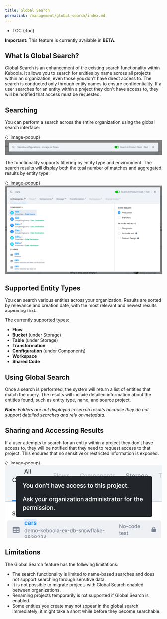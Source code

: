 ```yaml
---
title: Global Search
permalink: /management/global-search/index.md
---
```


* TOC
{:toc}

<div class="clearfix"></div>
<div class="alert alert-warning" role="alert">
    <i class="fas fa-exclamation-circle"></i>
    <strong>Important:</strong> This feature is currently available in <strong>BETA</strong>.
</div>

## What Is Global Search?
Global Search is an enhancement of the existing search functionality within Keboola.
It allows you to search for entities by name across all projects within an organization, even those you don't have direct access to.
The search is conducted only through entity names to ensure confidentiality. If a user searches for an entity within a project they don't have access to,
they will be notified that access must be requested.

## Searching
You can perform a search across the entire organization using the global search interface:

{: .image-popup}
![Screenshot - Interface](/management/global-search/global-search-1.png)

The functionality supports filtering by entity type and environment. The search results will display both the total number of matches and
aggregated results by entity type.

{: .image-popup}
![Screenshot - Search Results](/management/global-search/global-search-2.png)

## Supported Entity Types
You can search various entities across your organization. Results are sorted by relevance and creation date,
with the most relevant and newest results appearing first.

The currently supported types:

- **Flow**
- **Bucket** (under Storage)
- **Table** (under Storage)
- **Transformation**
- **Configuration** (under Components)
- **Workspace**
- **Shared Code**

## Using Global Search
Once a search is performed, the system will return a list of entities that match the query. The results will include detailed information about the entities found,
such as entity type, name, and source project.

***Note:** Folders are not displayed in search results because they do not support detailed searches and rely on metadata.*

## Sharing and Accessing Results
If a user attempts to search for an entity within a project they don’t have access to, they will be notified that they need to request access to that project.
This ensures that no sensitive or restricted information is exposed.

{: .image-popup}
![Screenshot - No Access](/management/global-search/global-search-3.png)

## Limitations
The Global Search feature has the following limitations:

- The search functionality is limited to name-based searches and does not support searching through sensitive data.
- It is not possible to migrate projects with Global Search enabled between organizations.
- Renaming projects temporarily is not supported if Global Search is enabled.
- Some entities you create may not appear in the global search immediately; it might take a short while before they become searchable.
